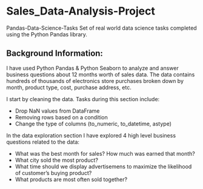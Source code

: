 # Sales_Data-Analysis-Project
Pandas-Data-Science-Tasks Set of real world data science tasks completed using the Python Pandas library.

## Background Information:
I have used Python Pandas & Python Seaborn to analyze and answer business questions about 12 months worth of sales data. The data contains hundreds of thousands of electronics store purchases broken down by month, product type, cost, purchase address, etc.

I  start by cleaning the data. Tasks during this section include:

* Drop NaN values from DataFrame
* Removing rows based on a condition
* Change the type of columns (to_numeric, to_datetime, astype)

 In the data exploration section I have explored 4 high level business questions related to the data:
 
 * What was the best month for sales? How much was earned that month?
 * What city sold the most product?
 * What time should we display advertisemens to maximize the likelihood of customer’s buying product?
 * What products are most often sold together?

